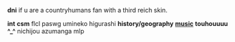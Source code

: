 **dni** if u are a countryhumans fan with a third reich skin.

**int** **csm** flcl paswg umineko higurashi **history/geography** __[music](https://last.fm/user/ihatememphis)__ **touhouuuu ^_^** nichijou azumanga mlp
